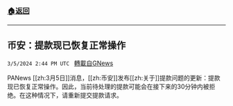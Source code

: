 ###  [:house:返回](README.md)
---


## 币安：提款现已恢复正常操作
`3/5/2024 2:44 PM UTC ` [轉載自GNews](https://gnews.org/articles/2367498)

PANews [[zh:3月5日]]消息，[[zh:币安]]发布[[zh:关于]]提款问题的更新：提款现已恢复正常操作。因此，当前待处理的提款可能会在接下来的30分钟内被拒绝。在这种情况下，请重新提交提款请求。
